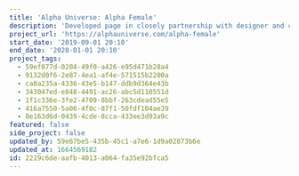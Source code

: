 ```yaml
---
title: 'Alpha Universe: Alpha Female'
description: 'Developed page in closely partnership with designer and creative directors; robustly integrated content with client’s CMS.'
project_url: 'https://alphauniverse.com/alpha-female'
start_date: '2019-09-01 20:10'
end_date: '2020-01-01 20:10'
project_tags:
  - 59ef877d-0204-49f0-a426-e95d471b28a4
  - 9132d0f6-2e87-4ea1-af4e-571515b2200a
  - ca8a235a-4336-43e5-b147-ddb9d364e43b
  - 343047ed-e848-4491-ac26-abc5d110551d
  - 1f1c336e-3fe2-4709-8bbf-263cdead55e5
  - 416a7550-5a06-4f0c-87f1-50fdf104ae39
  - 8e163d6d-0439-4cde-8cca-433ee3d93a9c
featured: false
side_project: false
updated_by: 59e67be5-435b-45c1-a7e6-1d9a02873b6e
updated_at: 1664569182
id: 2219c6de-aafb-4013-a064-fa35e92bfca5
---
```

